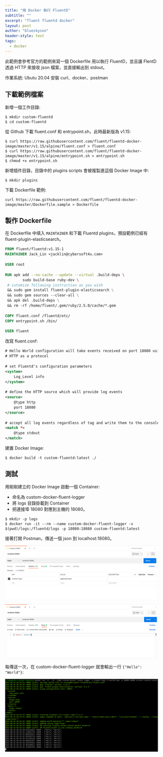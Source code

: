 ```yaml
---
title: "用 Docker 執行 FluentD"
subtitle: ""
excerpt: "fluent fluentd docker"
layout: post
author: "blueskyson"
header-style: text
tags:
  - docker
---
```


此範例會參考官方的範例來寫一個 Dockerfile 用以執行 FluentD，並且讓 FlentD 透過 HTTP 來接收 json 檔案，並直接輸出到 stdout。

作業系統: Ubutu 20.04
安裝 curl、docker、postman

## 下載範例檔案

新增一個工作目錄:

```non
$ mkdir custom-fluentd
$ cd custom-fluentd
```

從 Github 下載 fluent.conf 和 entrypoint.sh，此時最新版為 v1.15:

```non
$ curl https://raw.githubusercontent.com/fluent/fluentd-docker-image/master/v1.15/alpine/fluent.conf > fluent.conf
$ curl https://raw.githubusercontent.com/fluent/fluentd-docker-image/master/v1.15/alpine/entrypoint.sh > entrypoint.sh
$ chmod +x entrypoint.sh
```

新增插件目錄，目錄中的 plugins scripts 會被複製進這個 Docker Image 中:

```non
$ mkdir plugins
```

下載 Dockerfile 範例:

```non
curl https://raw.githubusercontent.com/fluent/fluentd-docker-image/master/Dockerfile.sample > Dockerfile
```

## 製作 Dockerfile

在 Dockerfile 中填入 `MAINTAINER` 和下載 Fluentd plugins，預設範例已經有 fluent-plugin-elasticsearch。

```dockerfile
FROM fluent/fluentd:v1.15-1
MAINTAINER Jack_Lin <jacklin@cybersoft4u.com>

USER root

RUN apk add --no-cache --update --virtual .build-deps \
        sudo build-base ruby-dev \
 # cutomize following instruction as you wish
 && sudo gem install fluent-plugin-elasticsearch \
 && sudo gem sources --clear-all \
 && apk del .build-deps \
 && rm -rf /home/fluent/.gem/ruby/2.5.0/cache/*.gem

COPY fluent.conf /fluentd/etc/
COPY entrypoint.sh /bin/

USER fluent
```

改寫 fluent.conf:

```xml
# Hello World configuration will take events received on port 18080 using
# HTTP as a protocol

# set Fluentd's configuration parameters
<system>
    Log_Level info
</system>

# define the HTTP source which will provide log events
<source>
    @type http
    port 18080
</source>

# accept all log events regardless of tag and write them to the console
<match *>
    @type stdout
</match>

```

建置 Docker Image:

```non
$ docker build -t custom-fluentd:latest ./
```

## 測試

用剛剛建立的 Docker Image 啟動一個 Container:
- 命名為 custom-docker-fluent-logger
- 將 logs 目錄掛載到 Container
- 把連接埠 18080 對應到主機的 18080。

```non
$ mkdir -p logs
$ docker run -it --rm --name custom-docker-fluent-logger -v $(pwd)/logs:/fluentd/logs -p 18080:18080 custom-fluentd:latest
```

接著打開 Postman，傳送一個 json 到 localhost:18080。

![](https://raw.githubusercontent.com/blueskyson/image-host/master/2022/fluentd-1.png)

![](https://raw.githubusercontent.com/blueskyson/image-host/master/2022/fluentd-2.png)

每傳送一次，在 custom-docker-fluent-logger 就會輸出一行 `{"Hello": "World"}`:

![](https://raw.githubusercontent.com/blueskyson/image-host/master/2022/fluentd-3.png)
